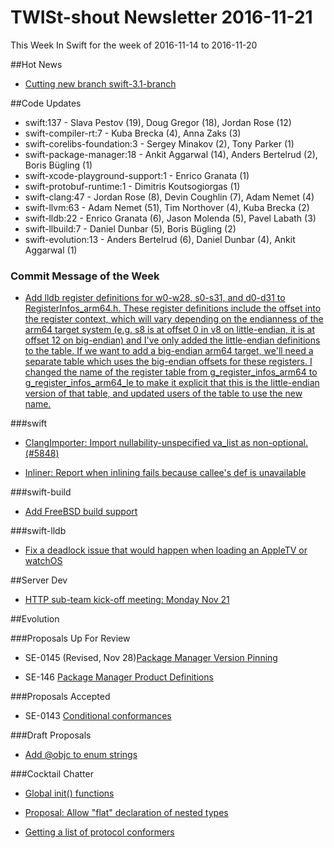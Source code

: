 # TWISt-shout Newsletter 2016-11-21
This Week In Swift for the week of 2016-11-14 to 2016-11-20

##Hot News

* [Cutting new branch swift-3.1-branch](https://lists.swift.org/pipermail/swift-dev/Week-of-Mon-20161114/003540.html)

##Code Updates

* swift:137 - Slava Pestov (19), Doug Gregor (18), Jordan Rose (12)
* swift-compiler-rt:7 - Kuba Brecka (4), Anna Zaks (3)
* swift-corelibs-foundation:3 - Sergey Minakov (2), Tony Parker (1)
* swift-package-manager:18 - Ankit Aggarwal (14), Anders Bertelrud (2), Boris Bügling (1)
* swift-xcode-playground-support:1 - Enrico Granata (1)
* swift-protobuf-runtime:1 - Dimitris Koutsogiorgas (1)
* swift-clang:47 - Jordan Rose (8), Devin Coughlin (7), Adam Nemet (4)
* swift-llvm:63 - Adam Nemet (51), Tim Northover (4), Kuba Brecka (2)
* swift-lldb:22 - Enrico Granata (6), Jason Molenda (5), Pavel Labath (3)
* swift-llbuild:7 - Daniel Dunbar (5), Boris Bügling (2)
* swift-evolution:13 - Anders Bertelrud (6), Daniel Dunbar (4), Ankit Aggarwal (1)

### Commit Message of the Week

* [Add lldb register definitions for w0-w28, s0-s31, and d0-d31 to RegisterInfos_arm64.h. These register definitions include the offset into the register context, which will vary depending on the endianness of the arm64 target system (e.g. s8 is at offset 0 in v8 on little-endian, it is at offset 12 on big-endian) and I've only added the little-endian definitions to the table. If we want to add a big-endian arm64 target,  we'll need a separate table which uses the big-endian offsets for these registers. I changed the name of the register table from g_register_infos_arm64 to g_register_infos_arm64_le to make it explicit that this is the little-endian version of that table, and updated users of the table to use the new name.](https://github.com/apple/swift-lldb/commit/0e05aaf63e72fcb54ef65b71fbd57aaa587e4a5e)

###swift

* [ClangImporter: Import nullability-unspecified va_list as non-optional. (#5848)](https://github.com/apple/swift/commit/106ba8d21e4073bec4c7d3219697e43e81a043d1)

* [Inliner: Report when inlining fails because callee's def is unavailable](https://github.com/apple/swift-llvm/commit/22e1ee53e1f8f25671bb89bc92c8cab76a9115c5)

###swift-build

* [Add FreeBSD build support](https://github.com/apple/swift-llbuild/commit/d5abb11e817bba017a73c5e177a3940b4b09cf8c)

###swift-lldb

* [Fix a deadlock issue that would happen when loading an AppleTV or watchOS](https://github.com/apple/swift-lldb/commit/367d5680b3f44e17b94f854cb06571f9339c513a)

##Server Dev

* [HTTP sub-team kick-off meeting: Monday Nov 21](https://lists.swift.org/pipermail/swift-server-dev/Week-of-Mon-20161114/000169.html)

##Evolution

###Proposals Up For Review

* SE-0145 (Revised, Nov 28)[Package Manager Version Pinning](https://lists.swift.org/pipermail/swift-evolution-announce/2016-November/000297.html)

* SE-146 [Package Manager Product Definitions](https://lists.swift.org/pipermail/swift-evolution-announce/2016-November/000296.html)

###Proposals Accepted

* SE-0143 [Conditional conformances](https://lists.swift.org/pipermail/swift-evolution-announce/2016-November/000295.html)

###Draft Proposals

* [Add @objc to enum strings](https://lists.swift.org/pipermail/swift-evolution/Week-of-Mon-20161114/028920.html)

###Cocktail Chatter

* [Global init() functions](https://lists.swift.org/pipermail/swift-evolution/Week-of-Mon-20161114/028914.html)

* [Proposal: Allow "flat" declaration of nested types](https://lists.swift.org/pipermail/swift-evolution/Week-of-Mon-20161114/028925.html)

* [Getting a list of protocol conformers](https://lists.swift.org/pipermail/swift-evolution/Week-of-Mon-20161114/028863.html)
